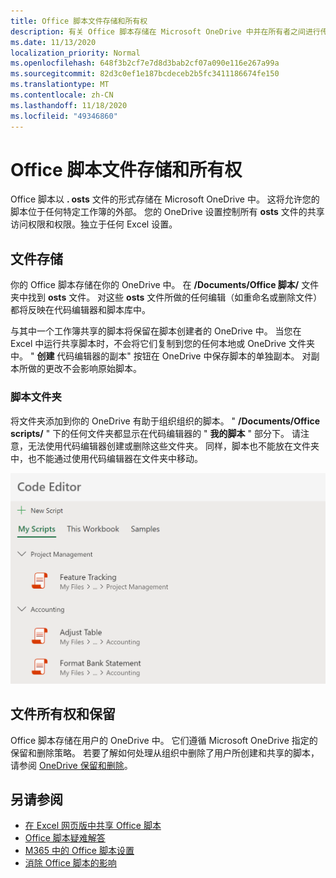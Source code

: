 ```yaml
---
title: Office 脚本文件存储和所有权
description: 有关 Office 脚本存储在 Microsoft OneDrive 中并在所有者之间进行传输的信息。
ms.date: 11/13/2020
localization_priority: Normal
ms.openlocfilehash: 648f3b2cf7e7d8d3bab2cf07a090e116e267a99a
ms.sourcegitcommit: 82d3c0ef1e187bcdeceb2b5fc3411186674fe150
ms.translationtype: MT
ms.contentlocale: zh-CN
ms.lasthandoff: 11/18/2020
ms.locfileid: "49346860"
---
```

# <a name="office-scripts-file-storage-and-ownership"></a>Office 脚本文件存储和所有权

Office 脚本以 **. osts** 文件的形式存储在 Microsoft OneDrive 中。 这将允许您的脚本位于任何特定工作簿的外部。 您的 OneDrive 设置控制所有 **osts** 文件的共享访问权限和权限。独立于任何 Excel 设置。

## <a name="file-storage"></a>文件存储

你的 Office 脚本存储在你的 OneDrive 中。 在 **/Documents/Office 脚本/** 文件夹中找到 **osts** 文件。 对这些 **osts** 文件所做的任何编辑（如重命名或删除文件）都将反映在代码编辑器和脚本库中。

与其中一个工作簿共享的脚本将保留在脚本创建者的 OneDrive 中。 当您在 Excel 中运行共享脚本时，不会将它们复制到您的任何本地或 OneDrive 文件夹中。 " **创建** 代码编辑器的副本" 按钮在 OneDrive 中保存脚本的单独副本。 对副本所做的更改不会影响原始脚本。

### <a name="script-folders"></a>脚本文件夹

将文件夹添加到你的 OneDrive 有助于组织组织的脚本。 " **/Documents/Office scripts/** " 下的任何文件夹都显示在代码编辑器的 " **我的脚本** " 部分下。 请注意，无法使用代码编辑器创建或删除这些文件夹。 同样，脚本也不能放在文件夹中，也不能通过使用代码编辑器在文件夹中移动。

![在 "代码编辑器" 任务窗格中显示的文件夹中包含的一些脚本](../images/script-folders.png)

## <a name="file-ownership-and-retention"></a>文件所有权和保留

Office 脚本存储在用户的 OneDrive 中。 它们遵循 Microsoft OneDrive 指定的保留和删除策略。 若要了解如何处理从组织中删除了用户所创建和共享的脚本，请参阅 [OneDrive 保留和删除](/onedrive/retention-and-deletion)。

## <a name="see-also"></a>另请参阅

- [在 Excel 网页版中共享 Office 脚本](https://support.microsoft.com/office/sharing-office-scripts-in-excel-for-the-web-226eddbc-3a44-4540-acfe-fccda3d1122b)
- [Office 脚本疑难解答](../testing/troubleshooting.md)
- [M365 中的 Office 脚本设置](https://support.office.com/article/office-scripts-settings-in-m365-19d3c51a-6ca2-40ab-978d-60fa49554dcf)
- [消除 Office 脚本的影响](../testing/undo.md)
